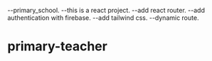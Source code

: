 --primary_school.
--this is a react project.
--add react router.
--add authentication with firebase.
--add tailwind css.
--dynamic route.

# primary-teacher
